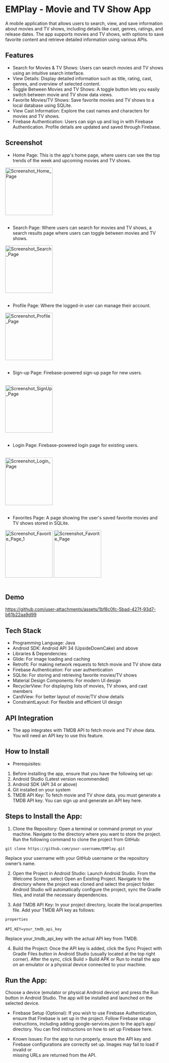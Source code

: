 # EMPlay - Movie and TV Show App
A mobile application that allows users to search, view, and save information about movies and TV shows, including details like cast, genres, ratings, and release dates. 
The app supports movies and TV shows, with options to save favorite content and retrieve detailed information using various APIs.

## Features
- Search for Movies & TV Shows: Users can search movies and TV shows using an intuitive search interface.
- View Details: Display detailed information such as title, rating, cast, genres, and overview of selected content.
- Toggle Between Movies and TV Shows: A toggle button lets you easily switch between movie and TV show data views.
- Favorite Movies/TV Shows: Save favorite movies and TV shows to a local database using SQLite.
- View Cast Information: Explore the cast names and characters for movies and TV shows.
- Firebase Authentication: Users can sign up and log in with Firebase Authentication. Profile details are updated and saved through Firebase.

## Screenshot
- Home Page: This is the app's home page, where users can see the top trends of the week and upcoming  movies and TV shows.
  <br>
<img src="https://github.com/user-attachments/assets/fd564b29-c3cc-48ec-8a7b-452452bc3495" alt="Screenshot_Home_Page" width="150"/>
<br><br>

- Search Page: Where users can search for movies and TV shows, a search results page where users can toggle between movies and TV shows.
  <br>
<img src="https://github.com/user-attachments/assets/e92980bd-c330-4dc3-8dfe-a99259d83fe1" alt="Screenshot_Search_Page" width="150"/>
<br><br>

- Profile Page: Where the logged-in user can manage their account.
  <br>
<img src="https://github.com/user-attachments/assets/027bc84a-6d2b-4e3e-8e01-e0afc0f7aaac" alt="Screenshot_Profile_Page" width="150"/>
<br><br>

- Sign-up Page: Firebase-powered sign-up page for new users.
 <br>
<img src="https://github.com/user-attachments/assets/9a3df08a-ff68-4dd6-98f1-7238c9f7e1cc" alt="Screenshot_SignUp_Page" width="150"/>
<br><br>

- Login Page: Firebase-powered login page for existing users.
 <br>
<img src="https://github.com/user-attachments/assets/81f2bf75-00d1-4091-ae66-e6791f200af4" alt="Screenshot_Login_Page" width="150"/>
<br><br>

- Favorites Page: A page showing the user's saved favorite movies and TV shows stored in SQLite.
  <br>
<img src="https://github.com/user-attachments/assets/71bb827a-b758-4a57-87d9-02b6de0a45c6" alt="Screenshot_Favorite_Page_1" width="150"/>
<img src="https://github.com/user-attachments/assets/e7c282dd-a9a9-4461-912e-a38d42409df2" alt="Screenshot_Favorite_Page" width="150"/>
<br><br>

## Demo



https://github.com/user-attachments/assets/1bf8c0fc-5bad-427f-93d7-b61b22aa9d99



## Tech Stack
- Programming Language: Java
- Android SDK: Android API 34 (UpsideDownCake) and above
- Libraries & Dependencies:
- Glide: For image loading and caching
- Retrofit: For making network requests to fetch movie and TV show data
- Firebase Authentication: For user authentication
- SQLite: For storing and retrieving favorite movies/TV shows
- Material Design Components: For modern UI design
- RecyclerView: For displaying lists of movies, TV shows, and cast members
- CardView: For better layout of movie/TV show details
- ConstraintLayout: For flexible and efficient UI design

## API Integration
- The app integrates with TMDB API to fetch movie and TV show data. You will need an API key to use this feature.
  
## How to Install
- Prerequisites:
1. Before installing the app, ensure that you have the following set up:
2. Android Studio (Latest version recommended)
3. Android SDK (API 34 or above)
4. Git installed on your system
5. TMDB API Key: To fetch movie and TV show data, you must generate a TMDB API key. You can sign up and generate an API key here.

## Steps to Install the App:
1. Clone the Repository:
Open a terminal or command prompt on your machine.
Navigate to the directory where you want to store the project.
Run the following command to clone the project from GitHub:
  
```git clone https://github.com/your-username/EMPlay.git```

Replace your username with your GitHub username or the repository owner’s name.
  
2. Open the Project in Android Studio:
Launch Android Studio.
From the Welcome Screen, select Open an Existing Project.
Navigate to the directory where the project was cloned and select the project folder.
Android Studio will automatically configure the project, sync the Gradle files, and install the necessary dependencies.
  
3. Add TMDB API Key:
In your project directory, locate the local.properties file.
Add your TMDB API key as follows:
  
```properties```
<br><br>
```API_KEY=your_tmdb_api_key```

Replace your_tmdb_api_key with the actual API key from TMDB.
  
4. Build the Project:
Once the API key is added, click the Sync Project with Gradle Files button in Android Studio (usually located at the top right corner).
After the sync, click Build > Build APK or Run to install the app on an emulator or a physical device connected to your machine.

## Run the App:

Choose a device (emulator or physical Android device) and press the Run button in Android Studio. The app will be installed and launched on the selected device.
- Firebase Setup (Optional): If you wish to use Firebase Authentication, ensure that Firebase is set up in the project. Follow Firebase setup instructions, including adding google-services.json to the app’s app/ directory. You can find instructions on how to set up Firebase here.
  
- Known Issues: For the app to run properly, ensure the API key and Firebase configurations are correctly set up. Images may fail to load if invalid or       
missing URLs are returned from the API.








